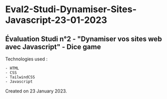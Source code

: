 # Eval2-Studi-Dynamiser-Sites-Javascript-23-01-2023

## Évaluation Studi n°2 - "Dynamiser vos sites web avec Javascript" - Dice game

Technologies used :

    - HTML
    - CSS
    - TailwindCSS
    - Javascript

Created on 23 January 2023.
